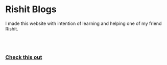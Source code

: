<h1>Rishit Blogs</h1>
<p>I made this website with intention of learning and helping one of my friend Rishit.</p>
<br><br>
<h3><a href="https://keyuljain.github.io/RishitBlogs/">Check this out</a></h3>
